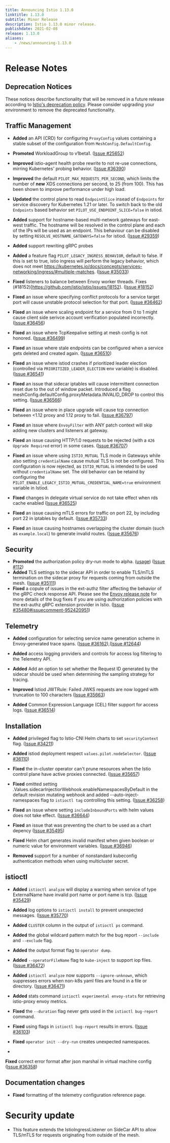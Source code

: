 ```yaml
---
title: Announcing Istio 1.13.0
linktitle: 1.13.0
subtitle: Minor Release
description: Istio 1.13.0 minor release.
publishdate: 2021-02-08
release: 1.13.0
aliases:
    - /news/announcing-1.13.0
---
```


# Release Notes

## Deprecation Notices

These notices describe functionality that will be removed in a future release according to [Istio's deprecation policy](/about/feature-stages/#feature-phase-definitions). Please consider upgrading your environment to remove the deprecated functionality.

## Traffic Management

- **Added** an API (CRD) for configuring `ProxyConfig` values containing a stable subset of the configuration from `MeshConfig.DefaultConfig`.


- **Promoted** WorkloadGroup to v1beta1.
  ([Issue #25652](https://github.com/istio/istio/issues/25652))


- **Improved** istio-agent health probe rewrite to not re-use connections, mirring Kubernetes' probing behavior.
  ([Issue #36390](https://github.com/istio/istio/issues/36390))

- **Improved** the default `PILOT_MAX_REQUESTS_PER_SECOND`, which limits the number of **new** XDS connections per second,
to 25 (from 100). This has been shown to improve performance under high load.


- **Updated** the control plane to read `EndpointSlice` insead of `Endpoints`
for service discovery for Kubernetes 1.21 or later. To switch back to the old
`Endpoints` based behavior set `PILOT_USE_ENDPOINT_SLICE=false` in istiod.


- **Added** support for hostname-based multi-network gateways for east-west traffic. The hostname will be resolved in
the control plane and each of the IPs will be used as an endpoint. This behaviour can be disabled by setting
`RESOLVE_HOSTNAME_GATEWAYS=false` for istiod.  ([Issue #29359](https://github.com/istio/istio/issues/29359))

- **Added** support rewriting gRPC probes

- **Added** a feature flag `PILOT_LEGACY_INGRESS_BEHAVIOR`, default to false.
If this is set to true, istio ingress will perform the legacy behavior,
which does not meet https://kubernetes.io/docs/concepts/services-networking/ingress/#multiple-matches.
  ([Issue #35033](https://github.com/istio/istio/issues/35033))

- **Fixed** listeners to balance between Envoy worker threads. Fixes (#18152)[https://github.com/istio/istio/issues/18152).  ([Issue #18152](https://github.com/istio/istio/issues/18152))

- **Fixed** an issue where specifying conflict protocols for a service target port
will cause unstable protocol selection for that port.
  ([Issue #36462](https://github.com/istio/istio/issues/36462))

- **Fixed** an issue where scaling endpoint for a service from 0 to 1
might cause client side serivce account verification populated incorrectly.
  ([Issue #36456](https://github.com/istio/istio/issues/36456))

- **Fixed** an issue where TcpKeepalive setting at mesh config is not honored.
  ([Issue #36499](https://github.com/istio/istio/issues/36499))

- **Fixed** an issue where stale endpoints can be configured when a service gets deleted and created again.
  ([Issue #36510](https://github.com/istio/istio/issues/36510))

- **Fixed** an issue where istiod crashes if prioritized leader election (controlled via `PRIORITIZED_LEADER_ELECTION` env variable) is disabled.  ([Issue #36541](https://github.com/istio/istio/issues/36541))

- **Fixed** an issue that sidecar iptables will cause intermittent connection reset due to the out of window packet.
Introduced a flag meshConfig.defaultConfig.proxyMetadata.INVALID_DROP to control this setting.
  ([Issue #36566](https://github.com/istio/istio/pull/36566))

- **Fixed** an issue where in place upgrade will cause tcp connection between <1.12 proxy and 1.12 proxy to fail.
  ([Issue #36797](https://github.com/istio/istio/pull/36797))

- **Fixed** an issue where `EnvoyFilter` with ANY patch context will skip adding new clusters and listeners at gateway.


- **Fixed** an issue causing HTTP/1.0 requests to be rejected (with a `426 Upgrade Required` error) in some cases.
  ([Issue #36707](https://github.com/istio/istio/issues/36707))



- **Fixed** an issue where using `ISTIO_MUTUAL` TLS mode in Gateways while also setting `credentialName` cause mutual TLS to not be configured.
This configuration is now rejected, as `ISTIO_MUTUAL` is intended to be used without `credentialName` set.
The old behavior can be retaind by configuring the `PILOT_ENABLE_LEGACY_ISTIO_MUTUAL_CREDENTIAL_NAME=true` environment variable in Istiod.


- **Fixed** changes in delegate virtual service do not take effect when rds cache enabled
  ([Issue #36525](https://github.com/istio/istio/issues/36525))

- **Fixed** an issue causing mTLS errors for traffic on port 22, by including port 22 in iptables by default.
  ([Issue #35733](https://github.com/istio/istio/issues/35733))

- **Fixed** an issue causing hostnames overlapping the cluster domain (such as `example.local`) to generate invalid routes.
  ([Issue #35676](https://github.com/istio/istio/issues/35676))


## Security

- **Promoted** the authorization policy dry-run mode to alpha.
 ([usage]( https://istio.io/latest/docs/tasks/security/authorization/authz-dry-run/)) ([Issue #112](https://github.com/istio/enhancements/pull/112))
 - **Added** TLS settings to the sidecar API in order to enable TLS/mTLS termination on the sidecar proxy for requests
 coming from outside the mesh.
   ([Issue #35111](https://github.com/istio/istio/issues/35111))
- **Fixed** a copule of issues in the ext-authz filter affecting the behavior of the gRPC check response API. Please
see the [Envoy release note](https://www.envoyproxy.io/docs/envoy/latest/version_history/v1.20.0#bug-fixes) for more
details of the bug fixes if you are using authorization policies with the ext-authz gRPC extension provider in Istio.
([Issue #35480#issuecomment-952420951](https://github.com/istio/istio/issues/35480#issuecomment-952420951))


## Telemetry

- **Added** configuration for selecting service name generation scheme in Envoy-generated trace spans.
  ([Issue #36162](https://github.com/istio/istio/issues/36162)),([Issue #12644](https://github.com/istio/istio/issues/12644))


- **Added** access logging providers and controls for access log filtering to
the Telemetry API.


- **Added** Add an option to set whether the Request ID generated by the sidecar should be used when determining the sampling strategy for tracing.


- **Improved** Istiod JWTRule: Failed JWKS requests are now logged with truncation to 100 characters
  ([Issue #35663](https://github.com/istio/istio/issues/35663))


- **Added** Common Expression Language (CEL) filter support for access logs.
  ([Issue #36514](https://github.com/istio/istio/issues/36514))


## Installation




- **Added** privileged flag to Istio-CNI Helm charts to set `securityContext` flag.
  ([Issue #34211](https://github.com/istio/istio/issues/34211))

- **Added** istiod deployment respect `values.pilot.nodeSelector`.
  ([Issue #36110](https://github.com/istio/istio/issues/36110))


- **Fixed** the in-cluster operator can't prune resources when the Istio control plane have active proxies connected.
  ([Issue #35657](https://github.com/istio/istio/issues/35657))

- **Fixed** omitted setting .Values.sidecarInjectiorWebhook.enableNamespacesByDefault in the default revision
mutating webhook and added --auto-inject-namespaces flag to `istioctl tag` controlling this setting.
  ([Issue #36258](https://github.com/istio/istio/issues/36258))

- **Fixed** an issue where setting `includeInboundPorts` with helm values does not take effect.
  ([Issue #36644](https://github.com/istio/istio/issues/36644))

- **Fixed** an issue that was preventing the chart to be used as a chart depency
  ([Issue #35495](https://github.com/istio/istio/issues/35495))

- **Fixed** Helm chart generates invalid manifest when given boolean or numeric value for environment variables.
  ([Issue #36946](https://github.com/istio/istio/issues/36946))


- **Removed** support for a number of nonstandard kubeconfig authentication methods when using multicluster secret.




## istioctl




- **Added** `istioctl analyze` will display a warning when service of type ExternalName have invalid port name or port name is tcp.
  ([Issue #35429](https://github.com/istio/istio/issues/35429))

- **Added** log options to `istioctl install` to prevent unexpected messages.
  ([Issue #35770](https://github.com/istio/istio/issues/35770))

- **Added** `CLUSTER` column in the output of `istioctl ps` command.


- **Added** the global wildcard pattern match for the bug report `--include` and `--exclude` flag.


- **Added** the output format flag to `operator dump`.


- **Added** `--operatorFileName` flag to `kube-inject` to support iop files.
  ([Issue #36472](https://github.com/istio/istio/issues/36472))

- **Added** `istioctl analyze` now supports `--ignore-unknown`, which suppresses
errors when non-k8s yaml files are found in a file or directory.
  ([Issue #36471](https://github.com/istio/istio/issues/36471))

- **Added** stats command `istioctl experimental envoy-stats` for retrieving istio-proxy envoy metrics.



- **Fixed** the `--duration` flag never gets used in the `istioctl bug-report` command.


- **Fixed** using flags in `istioctl bug-report` results in errors.
  ([Issue #36103](https://github.com/istio/istio/issues/36103))

- **Fixed** `operator init --dry-run` creates unexpected namespaces.


-
**Fixed** correct error format after json marshal in virtual machine config
  ([Issue #36358](https://github.com/istio/istio/issues/36358))

## Documentation changes

- **Fixed** formatting of the telemetry configuration reference page.

# Security update

- This feature extends the IstioIngressListener on SideCar API to allow TLS/mTLS for
requests originating from outside of the mesh.